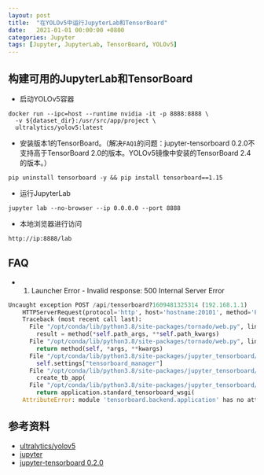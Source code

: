 ```yaml
---
layout: post
title:  "在YOLOv5中运行JupyterLab和TensorBoard"
date:   2021-01-01 00:00:00 +0800
categories: Jupyter
tags: [Jupyter, JupyterLab, TensorBoard, YOLOv5]
---
```


## 构建可用的JupyterLab和TensorBoard
* 启动YOLOv5容器
```shell
docker run --ipc=host --runtime nvidia -it -p 8888:8888 \
  -v ${dataset_dir}:/usr/src/app/project \
  ultralytics/yolov5:latest
```

* 安装版本1的TensorBoard。（解决```FAQ1```的问题：jupyter-tensorboard 0.2.0不支持高于TensorBoard 2.0的版本。YOLOv5镜像中安装的TensorBoard 2.4的版本。）
```shell
pip uninstall tensorboard -y && pip install tensorboard==1.15
```

* 运行JupyterLab
```shell
jupyter lab --no-browser --ip 0.0.0.0 --port 8888
```

* 本地浏览器进行访问
```txt
http://ip:8888/lab
```

## FAQ
* 1. Launcher Error - Invalid response: 500 Internal Server Error
```py
Uncaught exception POST /api/tensorboard?1609481325314 (192.168.1.1)
    HTTPServerRequest(protocol='http', host='hostname:20101', method='POST', uri='/api/tensorboard?1609481325314', version='HTTP/1.1', remote_ip='192.168.1.1')
    Traceback (most recent call last):
      File "/opt/conda/lib/python3.8/site-packages/tornado/web.py", line 1702, in _execute
        result = method(*self.path_args, **self.path_kwargs)
      File "/opt/conda/lib/python3.8/site-packages/tornado/web.py", line 3173, in wrapper
        return method(self, *args, **kwargs)
      File "/opt/conda/lib/python3.8/site-packages/jupyter_tensorboard/api_handlers.py", line 39, in post
        self.settings["tensorboard_manager"]
      File "/opt/conda/lib/python3.8/site-packages/jupyter_tensorboard/tensorboard_manager.py", line 219, in new_instance
        create_tb_app(
      File "/opt/conda/lib/python3.8/site-packages/jupyter_tensorboard/tensorboard_manager.py", line 44, in create_tb_app
        return application.standard_tensorboard_wsgi(
    AttributeError: module 'tensorboard.backend.application' has no attribute 'standard_tensorboard_wsgi'
```

## 参考资料
* [ultralytics/yolov5](https://hub.docker.com/r/ultralytics/yolov5)
* [jupyter](https://jupyter.org)
* [jupyter-tensorboard 0.2.0](https://pypi.org/project/jupyter-tensorboard/)
